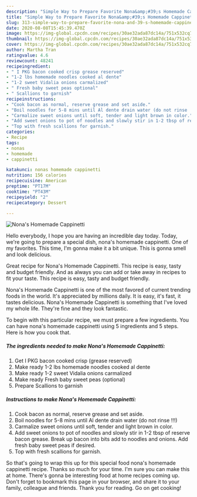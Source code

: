 ```yaml
---
description: "Simple Way to Prepare Favorite Nona&amp;#39;s Homemade Cappinetti"
title: "Simple Way to Prepare Favorite Nona&amp;#39;s Homemade Cappinetti"
slug: 313-simple-way-to-prepare-favorite-nona-and-39-s-homemade-cappinetti
date: 2020-08-08T15:45:39.470Z
image: https://img-global.cpcdn.com/recipes/30ae32ada87dc14a/751x532cq70/nonas-homemade-cappinetti-recipe-main-photo.jpg
thumbnail: https://img-global.cpcdn.com/recipes/30ae32ada87dc14a/751x532cq70/nonas-homemade-cappinetti-recipe-main-photo.jpg
cover: https://img-global.cpcdn.com/recipes/30ae32ada87dc14a/751x532cq70/nonas-homemade-cappinetti-recipe-main-photo.jpg
author: Martha Tran
ratingvalue: 4.6
reviewcount: 48241
recipeingredient:
- " I PKG bacon cooked crisp grease reserved"
- "1-2 lbs homemade noodles cooked al dente"
- "1-2 sweet Vidalia onions carmalized"
- " Fresh baby sweet peas optional"
- " Scallions to garnish"
recipeinstructions:
- "Cook bacon as normal, reserve grease and set aside."
- "Boil noodles for 5-8 mins until Al dente drain water (do not rinse !!!)"
- "Carmalize sweet onions until soft, tender and light brown in color."
- "Add sweet onions to pot of noodles and slowly stir in 1-2 tbsp of reserve bacon grease. Break up bacon into bits add to noodles and onions. Add fresh baby sweet peas if desired."
- "Top with fresh scallions for garnish."
categories:
- Recipe
tags:
- nonas
- homemade
- cappinetti

katakunci: nonas homemade cappinetti 
nutrition: 156 calories
recipecuisine: American
preptime: "PT17M"
cooktime: "PT43M"
recipeyield: "2"
recipecategory: Dessert

---
```



![Nona&#39;s Homemade Cappinetti](https://img-global.cpcdn.com/recipes/30ae32ada87dc14a/751x532cq70/nonas-homemade-cappinetti-recipe-main-photo.jpg)

Hello everybody, I hope you are having an incredible day today. Today, we're going to prepare a special dish, nona&#39;s homemade cappinetti. One of my favorites. This time, I'm gonna make it a bit unique. This is gonna smell and look delicious.

Great recipe for Nona&#39;s Homemade Cappinetti. This recipe is easy, tasty and budget friendly. And as always you can add or take away in recipes to fit your taste. This recipe is easy, tasty and budget friendly.

Nona&#39;s Homemade Cappinetti is one of the most favored of current trending foods in the world. It's appreciated by millions daily. It is easy, it's fast, it tastes delicious. Nona&#39;s Homemade Cappinetti is something that I've loved my whole life. They're fine and they look fantastic.


To begin with this particular recipe, we must prepare a few ingredients. You can have nona&#39;s homemade cappinetti using 5 ingredients and 5 steps. Here is how you cook that.

<!--inarticleads1-->

##### The ingredients needed to make Nona&#39;s Homemade Cappinetti:

1. Get  I PKG bacon cooked crisp (grease reserved)
1. Make ready 1-2 lbs homemade noodles cooked al dente
1. Make ready 1-2 sweet Vidalia onions carmalized
1. Make ready  Fresh baby sweet peas (optional)
1. Prepare  Scallions to garnish




<!--inarticleads2-->

##### Instructions to make Nona&#39;s Homemade Cappinetti:

1. Cook bacon as normal, reserve grease and set aside.
1. Boil noodles for 5-8 mins until Al dente drain water (do not rinse !!!)
1. Carmalize sweet onions until soft, tender and light brown in color.
1. Add sweet onions to pot of noodles and slowly stir in 1-2 tbsp of reserve bacon grease. Break up bacon into bits add to noodles and onions. Add fresh baby sweet peas if desired.
1. Top with fresh scallions for garnish.




So that's going to wrap this up for this special food nona&#39;s homemade cappinetti recipe. Thanks so much for your time. I'm sure you can make this at home. There's gonna be interesting food at home recipes coming up. Don't forget to bookmark this page in your browser, and share it to your family, colleague and friends. Thank you for reading. Go on get cooking!
